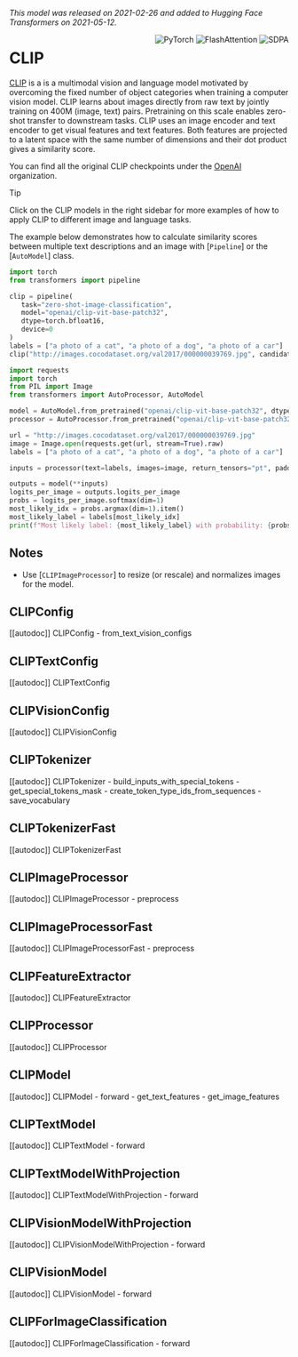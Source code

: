<!--Copyright 2021 The HuggingFace Team. All rights reserved.

Licensed under the Apache License, Version 2.0 (the "License"); you may not use this file except in compliance with
the License. You may obtain a copy of the License at

http://www.apache.org/licenses/LICENSE-2.0

Unless required by applicable law or agreed to in writing, software distributed under the License is distributed on
an "AS IS" BASIS, WITHOUT WARRANTIES OR CONDITIONS OF ANY KIND, either express or implied. See the License for the
specific language governing permissions and limitations under the License.

⚠️ Note that this file is in Markdown but contain specific syntax for our doc-builder (similar to MDX) that may not be
rendered properly in your Markdown viewer.

-->
*This model was released on 2021-02-26 and added to Hugging Face Transformers on 2021-05-12.*

<div style="float: right;">
    <div class="flex flex-wrap space-x-1">
        <img alt="PyTorch" src="https://img.shields.io/badge/PyTorch-DE3412?style=flat&logo=pytorch&logoColor=white">
        <img alt="FlashAttention" src="https://img.shields.io/badge/%E2%9A%A1%EF%B8%8E%20FlashAttention-eae0c8?style=flat">
        <img alt="SDPA" src="https://img.shields.io/badge/SDPA-DE3412?style=flat&logo=pytorch&logoColor=white">
    </div>
</div>

# CLIP

[CLIP](https://huggingface.co/papers/2103.00020) is a is a multimodal vision and language model motivated by overcoming the fixed number of object categories when training a computer vision model. CLIP learns about images directly from raw text by jointly training on 400M (image, text) pairs. Pretraining on this scale enables zero-shot transfer to downstream tasks. CLIP uses an image encoder and text encoder to get visual features and text features. Both features are projected to a latent space with the same number of dimensions and their dot product gives a similarity score.

You can find all the original CLIP checkpoints under the [OpenAI](https://huggingface.co/openai?search_models=clip) organization.

> [!TIP]
> Click on the CLIP models in the right sidebar for more examples of how to apply CLIP to different image and language tasks.

The example below demonstrates how to calculate similarity scores between multiple text descriptions and an image with [`Pipeline`] or the [`AutoModel`] class.

<hfoptions id="usage">
<hfoption id="Pipeline">

```py
import torch
from transformers import pipeline

clip = pipeline(
   task="zero-shot-image-classification",
   model="openai/clip-vit-base-patch32",
   dtype=torch.bfloat16,
   device=0
)
labels = ["a photo of a cat", "a photo of a dog", "a photo of a car"]
clip("http://images.cocodataset.org/val2017/000000039769.jpg", candidate_labels=labels)
```

</hfoption>
<hfoption id="AutoModel">

```py
import requests
import torch
from PIL import Image
from transformers import AutoProcessor, AutoModel

model = AutoModel.from_pretrained("openai/clip-vit-base-patch32", dtype=torch.bfloat16, attn_implementation="sdpa")
processor = AutoProcessor.from_pretrained("openai/clip-vit-base-patch32")

url = "http://images.cocodataset.org/val2017/000000039769.jpg"
image = Image.open(requests.get(url, stream=True).raw)
labels = ["a photo of a cat", "a photo of a dog", "a photo of a car"]

inputs = processor(text=labels, images=image, return_tensors="pt", padding=True)

outputs = model(**inputs)
logits_per_image = outputs.logits_per_image
probs = logits_per_image.softmax(dim=1)
most_likely_idx = probs.argmax(dim=1).item()
most_likely_label = labels[most_likely_idx]
print(f"Most likely label: {most_likely_label} with probability: {probs[0][most_likely_idx].item():.3f}")
```

</hfoption>
</hfoptions>

## Notes

- Use [`CLIPImageProcessor`] to resize (or rescale) and normalizes images for the model.

## CLIPConfig

[[autodoc]] CLIPConfig
    - from_text_vision_configs

## CLIPTextConfig

[[autodoc]] CLIPTextConfig

## CLIPVisionConfig

[[autodoc]] CLIPVisionConfig

## CLIPTokenizer

[[autodoc]] CLIPTokenizer
    - build_inputs_with_special_tokens
    - get_special_tokens_mask
    - create_token_type_ids_from_sequences
    - save_vocabulary

## CLIPTokenizerFast

[[autodoc]] CLIPTokenizerFast

## CLIPImageProcessor

[[autodoc]] CLIPImageProcessor
    - preprocess

## CLIPImageProcessorFast

[[autodoc]] CLIPImageProcessorFast
    - preprocess

## CLIPFeatureExtractor

[[autodoc]] CLIPFeatureExtractor

## CLIPProcessor

[[autodoc]] CLIPProcessor

## CLIPModel

[[autodoc]] CLIPModel
    - forward
    - get_text_features
    - get_image_features

## CLIPTextModel

[[autodoc]] CLIPTextModel
    - forward

## CLIPTextModelWithProjection

[[autodoc]] CLIPTextModelWithProjection
    - forward

## CLIPVisionModelWithProjection

[[autodoc]] CLIPVisionModelWithProjection
    - forward

## CLIPVisionModel

[[autodoc]] CLIPVisionModel
    - forward

## CLIPForImageClassification

[[autodoc]] CLIPForImageClassification
    - forward

